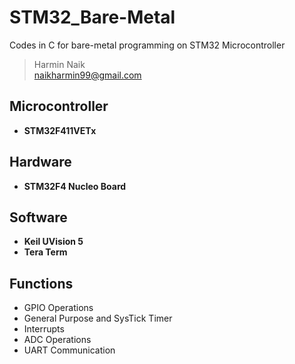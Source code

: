 # STM32_Bare-Metal
Codes in C for bare-metal programming on STM32 Microcontroller

>Harmin Naik <br>
>naikharmin99@gmail.com

## Microcontroller 
- __STM32F411VETx__

## Hardware
- __STM32F4 Nucleo Board__

## Software
- __Keil UVision 5__
- __Tera Term__
## Functions
- GPIO Operations
- General Purpose and SysTick Timer
- Interrupts
- ADC Operations
- UART Communication
